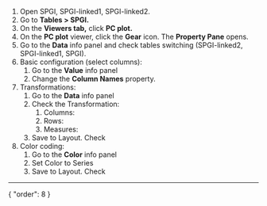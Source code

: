 1. Open SPGI, SPGI-linked1, SPGI-linked2.
2. Go to **Tables > SPGI.**
3. On the **Viewers tab,** click **PC plot.**
4. On the **PC plot** viewer, click the **Gear** icon. The **Property Pane** opens.
5. Go to the **Data** info panel and check tables switching (SPGI-linked2, SPGI-linked1, SPGI).
6. Basic configuration (select columns):
    1. Go to the **Value** info panel
    2. Change the **Column Names** property.
7. Transformations:
    1. Go to the **Data** info panel
    2. Check the Transformation:
        1. Columns:
        2. Rows:
        3. Measures:
    3. Save to Layout. Check
8. Color coding:
    1. Go to the **Color** info panel
    2. Set Color to Series
    3. Save to Layout. Check
---
{
  "order": 8
}